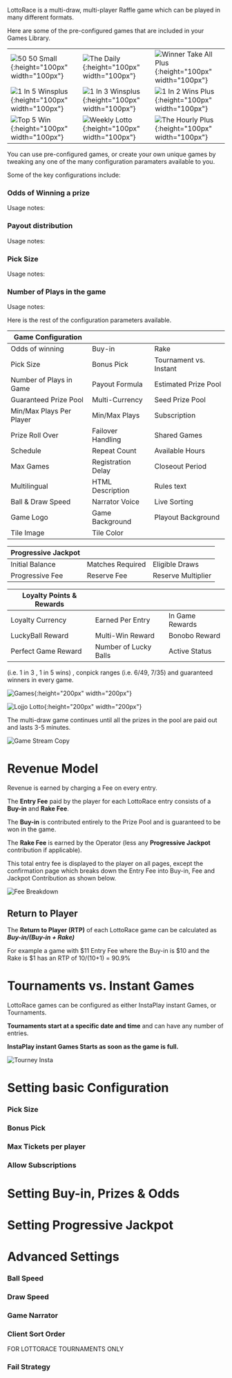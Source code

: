 <!-- TITLE: LottoRace -->
<!-- SUBTITLE: A quick summary of Lottorace -->


LottoRace is a multi-draw, multi-player Raffle game which can be played in many different formats.

Here are some of the pre-configured games that are included in your Games Library.

| |||
| ------ | ------ | ------ | 
| ![50 50 Small](/uploads/50-50-small.png "50 50 Small"){:height="100px" width="100px"} | ![The Daily](/uploads/the-daily.png "The Daily"){:height="100px" width="100px"} | ![Winner Take All Plus](/uploads/winner-take-all-plus.png "Winner Take All Plus"){:height="100px" width="100px"} |
| ![1 In 5 Winsplus](/uploads/1-in-5-winsplus.png "1 In 5 Winsplus"){:height="100px" width="100px"}  | ![1 In 3 Winsplus](/uploads/1-in-3-winsplus.png "1 In 3 Winsplus"){:height="100px" width="100px"} |  ![1 In 2 Wins Plus](/uploads/1-in-2-wins-plus.png "1 In 2 Wins Plus"){:height="100px" width="100px"}  |    
| ![Top 5 Win](/uploads/top-5-win.png "Top 5 Win"){:height="100px" width="100px"}  |  ![Weekly Lotto](/uploads/weekly-lotto.png "Weekly Lotto"){:height="100px" width="100px"}   | ![The Hourly Plus](/uploads/the-hourly-plus.png "The Hourly Plus"){:height="100px" width="100px"}

You can use pre-configured games, or create your own unique games by tweaking any one of the many configuration paramaters available to you.

Some of the key configurations include:

### **Odds of Winning a prize**
Usage notes:
### **Payout distribution**
Usage notes:
### **Pick Size**

Usage notes:

### **Number of Plays in the game**

Usage notes:


Here is the rest of the configuration parameters available. 


| Game Configuration |||
| ------ | ------ | ------ | 
| Odds of winning | Buy-in | Rake |
| Pick Size | Bonus Pick |  Tournament vs. Instant | 
| Number of Plays in Game | Payout Formula |  Estimated  Prize Pool | 
| Guaranteed Prize Pool | Multi-Currency | Seed Prize Pool | 
| Min/Max Plays Per Player | Min/Max Plays | Subscription | 
| Prize Roll Over | Failover Handling | Shared Games |   
| Schedule | Repeat Count | Available Hours |
| Max Games  | Registration Delay | Closeout Period | 
| Multilingual | HTML Description | Rules text |
| Ball & Draw Speed | Narrator Voice | Live Sorting  |
| Game Logo | Game Background | Playout Background | 
|Tile Image  | Tile Color ||

| Progressive Jackpot |||
| ------ | ------ | ------ | 
| Initial Balance | Matches Required | Eligible Draws | 
| Progressive Fee |  Reserve Fee | Reserve Multiplier |  


| Loyalty Points & Rewards |||
| ------ | ------ | ------ | 
| Loyalty Currency | Earned Per Entry |  In Game Rewards |
| LuckyBall Reward | Multi-Win Reward|  Bonobo Reward | 
| Perfect Game Reward | Number of Lucky Balls | Active Status |







(i.e. 1 in 3 , 1 in 5 wins) , conpick ranges (i.e. 6/49, 7/35) and guaranteed winners in every game.

![Games](/uploads/games.png "Games"){:height="200px" width="200px"}

![Lojjo Lotto](/uploads/lojjo-lotto.png "Lojjo Lotto"){:height="200px" width="200px"}

The multi-draw game continues until all the prizes in the pool are paid out and lasts  3-5 minutes.

![Game Stream Copy](/uploads/game-stream-copy.png "Game Stream Copy")
# Revenue Model 
Revenue is earned by charging a Fee on every entry.

The **Entry Fee** paid by the player for each LottoRace entry consists of a **Buy-in** and **Rake Fee**.

The **Buy-in**  is contributed entirely to the Prize Pool and is guaranteed to be won in the game.

The **Rake Fee**  is earned by the Operator (less any **Progressive Jackpot** contribution if applicable).

This total entry fee is displayed to the player on all pages, except the confirmation page which breaks down the Entry Fee into Buy-in, Fee and Jackpot Contribution as shown below.

![Fee Breakdown](/uploads/fee-breakdown.png "Fee Breakdown")


## Return to Player

The **Return to Player (RTP)** of each LottoRace game can be calculated as  ***Buy-in/(Buy-in + Rake)***

For example a game with $11 Entry Fee where the Buy-in is $10 and the Rake is $1 has an RTP of  10/(10+1) = 90.9% 


# Tournaments vs. Instant Games

LottoRace games can be configured as either InstaPlay instant Games, or Tournaments.


**Tournaments start at a specific date and time**  and can have any number of entries.

**InstaPlay instant Games Starts as soon as the game is full.**


![Tourney Insta](/uploads/tourney-insta.png "Tourney Insta")



# Setting basic Configuration

### Pick Size 
### Bonus Pick 
### Max Tickets per player
### Allow Subscriptions






# Setting Buy-in, Prizes & Odds

# Setting Progressive Jackpot



# Advanced Settings

### Ball Speed
### Draw Speed
### Game Narrator
### Client Sort Order

FOR LOTTORACE TOURNAMENTS ONLY
### Fail Strategy 

